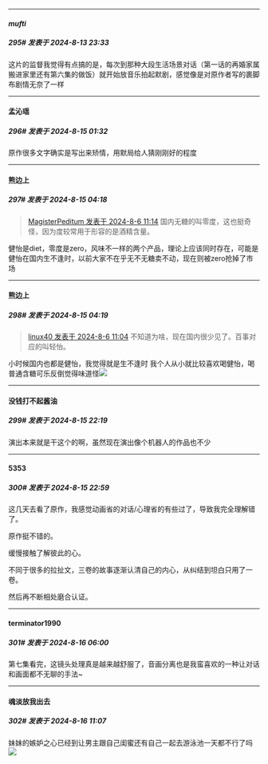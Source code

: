 ﻿
*****

####  _mufti_  
##### 295#       发表于 2024-8-13 23:33

这片的监督我觉得有点搞的是，每次到那种大段生活场景对话（第一话的再婚家属搬进家里还有第六集的做饭）就开始放音乐拍起默剧，感觉像是对原作者写的裹脚布剧情无奈了一样


*****

####  孟沁瑶  
##### 296#       发表于 2024-8-15 01:32

原作很多文字确实是写出来矫情，用默局给人猜刚刚好的程度


*****

####  熊边上  
##### 297#       发表于 2024-8-15 04:18

<blockquote><a href="httphttps://bbs.saraba1st.com/2b/forum.php?mod=redirect&amp;goto=findpost&amp;pid=65818946&amp;ptid=2082967" target="_blank">MagisterPeditum 发表于 2024-8-6 11:14</a>
国内无糖的叫零度，这也挺奇怪，因为度较常用于形容的是酒精含量。</blockquote>
健怡是diet，零度是zero，风味不一样的两个产品，理论上应该同时存在，可能是健怡在国内生不逢时，以前大家不在乎无不无糖卖不动，现在则被zero抢掉了市场

*****

####  熊边上  
##### 298#       发表于 2024-8-15 04:19

<blockquote><a href="httphttps://bbs.saraba1st.com/2b/forum.php?mod=redirect&amp;goto=findpost&amp;pid=65818883&amp;ptid=2082967" target="_blank">linux40 发表于 2024-8-6 11:04</a>
不知道为啥，现在国内很少见了。百事对应的叫轻怡。</blockquote>
小时候国内也都是健怡，我觉得就是生不逢时
我个人从小就比较喜欢喝健怡，喝普通含糖可乐反倒觉得味道怪<img src="https://static.saraba1st.com/image/smiley/face2017/068.png" referrerpolicy="no-referrer">


*****

####  没钱打不起酱油  
##### 299#       发表于 2024-8-15 22:19

演出本来就是干这个的啊，虽然现在演出像个机器人的作品也不少


*****

####  5353  
##### 300#       发表于 2024-8-15 22:59

这几天去看了原作，我感觉动画省的对话/心理省的有些过了，导致我完全理解错了。

原作挺不错的。

缓慢接触了解彼此的心。

不同于很多的拉扯文，三卷的故事逐渐认清自己的内心，从纠结到坦白只用了一卷。

然后再不断相处磨合认证。


*****

####  terminator1990  
##### 301#       发表于 2024-8-16 06:00

第七集看完，这镜头处理真是越来越舒服了，音画分离也是我蛮喜欢的一种让对话和画面都不无聊的手法~


*****

####  魂淡放我出去  
##### 302#       发表于 2024-8-16 11:07

妹妹的嫉妒之心已经到让男主跟自己闺蜜还有自己一起去游泳池一天都不行了吗<img src="https://static.saraba1st.com/image/smiley/face2017/091.png" referrerpolicy="no-referrer">

